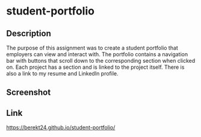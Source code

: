 # student-portfolio

## Description

The purpose of this assignment was to create a student portfolio that employers can view and interact with. The portfolio contains a navigation bar with buttons that scroll down to the corresponding section when clicked on. Each project has a section and is linked to the project itself. There is also a link to my resume and LinkedIn profile. 

## Screenshot


## Link

 https://berekt24.github.io/student-portfolio/

